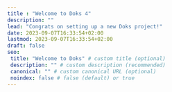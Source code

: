 ```yaml
---
title : "Welcome to Doks 4"
description: ""
lead: "Congrats on setting up a new Doks project!"
date: 2023-09-07T16:33:54+02:00
lastmod: 2023-09-07T16:33:54+02:00
draft: false
seo:
 title: "Welcome to Doks" # custom title (optional)
 description: "" # custom description (recommended)
 canonical: "" # custom canonical URL (optional)
 noindex: false # false (default) or true
---
```

